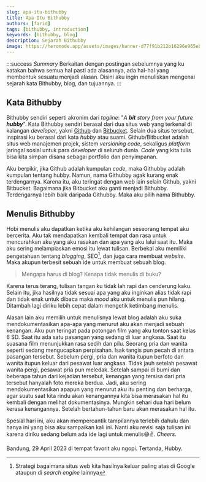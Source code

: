 ```yaml
---
slug: apa-itu-bithubby
title: Apa Itu Bithubby
authors: [farid]
tags: [bithubby, introduction]
keywords: [bithubby, blog]
description: Sejarah Bithubby
image: https://heromode.app/assets/images/banner-d77f91b212b16296e965eb279b2b4246.png
---
```


:::success _Summary_
Berkaitan dengan postingan sebelumnya yang ku katakan bahwa semua hal pasti ada alasannya, ada hal-hal yang membentuk sesuatu menjadi alasan. Disini aku ingin menuliskan mengenai sejarah kata Bithubby, blog, dan tujuannya.
:::

<!-- truncate -->

## Kata Bithubby

Bithubby sendiri seperti akronim dari _tagline_: "_A **bit** story from your future **hubby**_". Kata Bithubby sendiri berasal dari dua situs web yang terkenal di kalangan _developer_, yakni <a href="https://github.com">Github</a> dan <a href="https://bitbucket.com">Bitbucket</a>. Selain dua situs tersebut, inspirasi ku berasal dari kata _hubby_ atau suami. Github/Bitbucket adalah situs web manajemen projek, sistem _versioning code_, sekaligus _platform_ jaringal sosial untuk para _developer_ di seluruh dunia. _Code_ yang kita tulis bisa kita simpan disana sebagai portfolio dan penyimpanan.

Aku berpikir, jika Github adalah kumpulan _code_, maka Githubby adalah kumpulan tentang hubby. Namun, nama Githubby agak kurang enak terdengarnya. Karena itu, aku teringat dengan web lain selain Github, yakni Bitbucket. Bagaimana jika Bitbucket aku ganti menjadi Bithubby. Terdengarnya lebih baik daripada Githubby. Maka aku pilih nama Bithubby.

## Menulis Bithubby

Hobi menulis aku dapatkan ketika aku kehilangan seseorang tempat aku bercerita. Aku tak mendapatkan kembali tempat dan rasa untuk mencurahkan aku yang aku rasakan dan apa yang aku lalui saat itu. Maka aku sering melampiaskan emosi itu lewat tulisan. Berbekal aku memiliki pengetahuan tentang _blogging_, SEO[^1], dan juga cara membuat _website_. Maka akupun terbesit sebuah ide untuk membuat sebuah blog.

> Mengapa harus di blog? Kenapa tidak menulis di buku?

Karena terus terang, tulisan tangan ku tidak lah rapi dan cenderung kaku. Selain itu, jika hasilnya tidak sesuai apa yang aku inginkan alias tidak rapi dan tidak enak untuk dibaca maka _mood_ aku untuk menulis pun hilang. Ditambah lagi diriku lebih cepat dalam mengetik ketimbang menulis.

Alasan lain aku memilih untuk menulisnya lewat blog adalah aku suka mendokumentasikan apa-apa yang menurut aku akan menjadi sebuah kenangan. Aku pun teringat pada potongan film yang aku tonton saat kelas 6 SD. Saat itu ada satu pasangan yang sedang di luar angkasa. Saat itu suasana film menunjukkan rasa sedih dan pilu. Seorang pria dan wanita seperti sedang mengucapkan perpisahan. Isak tangis pun pecah di antara pasangan tersebut. Sebelum pergi, pria dan wanita itupun berfoto dan wanita itupun keluar dari pesawat luar angkasa. Tidak jauh setelah pesawat wanita pergi, pesawat pria pun meledak. Setelah sampai di bumi dan beberapa tahun dari kejadian tersebut, kenangan yang tersisa dari pria tersebut hanyalah foto mereka berdua. Jadi, aku sering mendokumentasikan apapun yang menurut aku itu penting dan berharga, agar suatu saat kita rindu akan kenangannya kita bisa merasakan hal itu kembali dengan melihat dokumentasinya. Mungkin sehari dua hari belum kerasa kenangannya. Setelah bertahun-tahun baru akan merasakan hal itu.

Spesial hari ini, aku akan mempercantik tampilannya terlebih dahulu dan hanya ini yang bisa aku sampaikan kali ini. Nanti aku revisi saja tulisan ini karena diriku sedang belum ada ide lagi untuk menulis😅✌. _Cheers_.

Bandung, 29 April 2023 di tempat favorit aku ngopi. Tertanda, Hubby.

[^1]: Strategi bagaimana situs web kita hasilnya keluar paling atas di Google ataupun di _search engine_ lainnya
